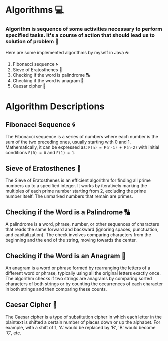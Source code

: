 # Algorithms 💻
### Algorithm is sequence of some activities necessary to perform specified tasks. It's a course of action that should lead us to solution of problem 📝
Here are some implemented algorithms by myself in Java ☕
1. Fibonacci sequence 🌀
2. Sieve of Eratosthenes 🔢
3. Checking if the word is palindrome 🔠
4. Checking if the word is anagram 📝
5. Caesar cipher 🔀

# Algorithm Descriptions

## Fibonacci Sequence 🌀

The Fibonacci sequence is a series of numbers where each number is the sum of the two preceding ones, usually starting with 0 and 1. Mathematically, it can be expressed as:
`F(n) = F(n-1) + F(n-2)`
with initial conditions `F(0) = 0` and `F(1) = 1`.

## Sieve of Eratosthenes 🔢

The Sieve of Eratosthenes is an efficient algorithm for finding all prime numbers up to a specified integer. It works by iteratively marking the multiples of each prime number starting from 2, excluding the prime number itself. The unmarked numbers that remain are primes.

## Checking if the Word is a Palindrome 🔠

A palindrome is a word, phrase, number, or other sequences of characters that reads the same forward and backward (ignoring spaces, punctuation, and capitalization). The check involves comparing characters from the beginning and the end of the string, moving towards the center.

## Checking if the Word is an Anagram 📝

An anagram is a word or phrase formed by rearranging the letters of a different word or phrase, typically using all the original letters exactly once. The algorithm checks if two strings are anagrams by comparing sorted characters of both strings or by counting the occurrences of each character in both strings and then comparing these counts.

## Caesar Cipher 🔀

The Caesar cipher is a type of substitution cipher in which each letter in the plaintext is shifted a certain number of places down or up the alphabet. For example, with a shift of 1, 'A' would be replaced by 'B', 'B' would become 'C', etc. 
